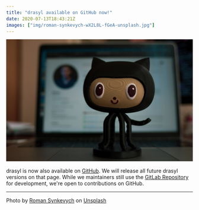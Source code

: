 ```yaml
---
title: "drasyl available on GitHub now!"
date: 2020-07-13T18:43:21Z
images: ["img/roman-synkevych-wX2L8L-fGeA-unsplash.jpg"]
---
```


![A figurine of an oktokat in the center, in the background a laptop with the main page of the GitHub open.](/img/roman-synkevych-wX2L8L-fGeA-unsplash.jpg)

drasyl is now also available on [GitHub](https://github.com/drasyl-overlay/drasyl).
We will release all future drasyl versions on that page.
While we maintainers still use the [GitLab Repository](https://git.informatik.uni-hamburg.de/sane-public/drasyl) for development, we're open to contributions on GitHub.

<!--more-->

---

Photo by [Roman Synkevych](https://unsplash.com/@synkevych) on [Unsplash](https://unsplash.com/)